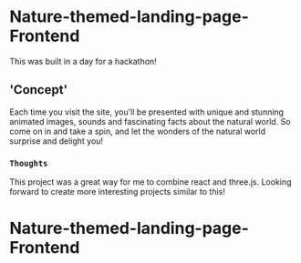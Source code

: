 # Nature-themed-landing-page-Frontend

This was built in a day for a hackathon! 

## 'Concept'

Each time you visit the site, you'll be presented with unique and stunning animated images, sounds and fascinating facts about the natural world. So come on in and take a spin, and let the wonders of the natural world surprise and delight you!

### `Thoughts`

This project was a great way for me to combine react and three.js. Looking forward to create more interesting projects similar to this!

# Nature-themed-landing-page-Frontend

